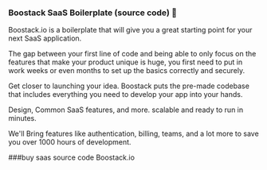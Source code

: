 ### Boostack SaaS Boilerplate (source code) 👋

Boostack.io is a boilerplate that will give you a great starting point for your next SaaS application.

The gap between your first line of code and being able to only focus on the features that make your product unique is huge, you first need to put in work weeks or even months to set up the basics correctly and securely.

Get closer to launching your idea. Boostack puts the pre-made codebase that includes everything you need to develop your app into your hands.

Design, Common SaaS features, and more. scalable and ready to run in minutes.

We'll Bring features like authentication, billing, teams, and a lot more to save you over 1000 hours of development.

###buy saas source code Boostack.io
